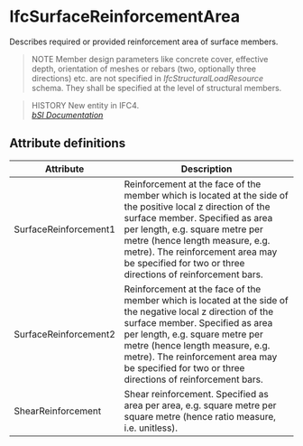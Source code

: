 IfcSurfaceReinforcementArea
===========================
Describes required or provided reinforcement area of surface members.  
  
> NOTE  Member design parameters like concrete cover, effective depth,
> orientation of meshes or rebars (two, optionally three directions) etc. are
> not specified in _IfcStructuralLoadResource_ schema. They shall be specified
> at the level of structural members.  
  
> HISTORY  New entity in IFC4.  
[ _bSI
Documentation_](https://standards.buildingsmart.org/IFC/DEV/IFC4_2/FINAL/HTML/schema/ifcstructuralloadresource/lexical/ifcsurfacereinforcementarea.htm)


Attribute definitions
---------------------
| Attribute             | Description                                                                                                                                                                                                                                                                                                            |
|-----------------------|------------------------------------------------------------------------------------------------------------------------------------------------------------------------------------------------------------------------------------------------------------------------------------------------------------------------|
| SurfaceReinforcement1 | Reinforcement at the face of the member which is located at the side of the positive local z direction of the surface member. Specified as area per length, e.g. square metre per metre (hence length measure, e.g. metre). The reinforcement area may be specified for two or three directions of reinforcement bars. |
| SurfaceReinforcement2 | Reinforcement at the face of the member which is located at the side of the negative local z direction of the surface member. Specified as area per length, e.g. square metre per metre (hence length measure, e.g. metre). The reinforcement area may be specified for two or three directions of reinforcement bars. |
| ShearReinforcement    | Shear reinforcement. Specified as area per area, e.g. square metre per square metre (hence ratio measure, i.e. unitless).                                                                                                                                                                                              |

